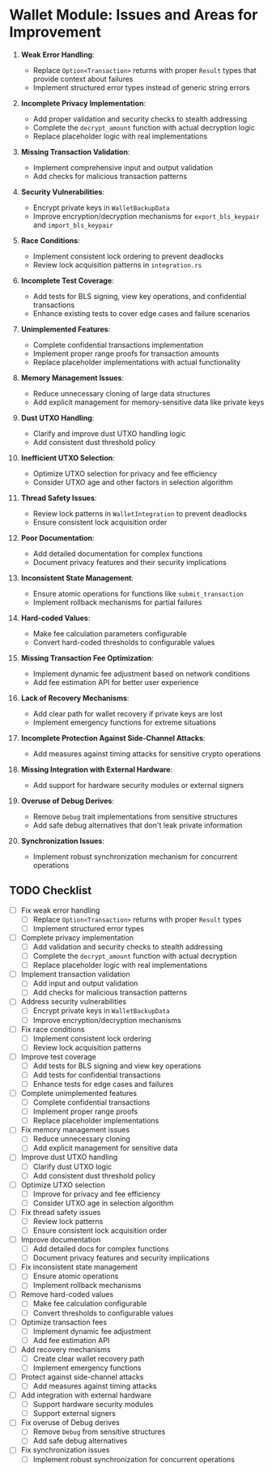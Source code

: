 # Wallet Module: Issues and Areas for Improvement

1. **Weak Error Handling**:
   - Replace `Option<Transaction>` returns with proper `Result` types that provide context about failures
   - Implement structured error types instead of generic string errors

2. **Incomplete Privacy Implementation**:
   - Add proper validation and security checks to stealth addressing
   - Complete the `decrypt_amount` function with actual decryption logic
   - Replace placeholder logic with real implementations

3. **Missing Transaction Validation**:
   - Implement comprehensive input and output validation
   - Add checks for malicious transaction patterns

4. **Security Vulnerabilities**:
   - Encrypt private keys in `WalletBackupData`
   - Improve encryption/decryption mechanisms for `export_bls_keypair` and `import_bls_keypair`

5. **Race Conditions**:
   - Implement consistent lock ordering to prevent deadlocks
   - Review lock acquisition patterns in `integration.rs`

6. **Incomplete Test Coverage**:
   - Add tests for BLS signing, view key operations, and confidential transactions
   - Enhance existing tests to cover edge cases and failure scenarios

7. **Unimplemented Features**:
   - Complete confidential transactions implementation
   - Implement proper range proofs for transaction amounts
   - Replace placeholder implementations with actual functionality

8. **Memory Management Issues**:
   - Reduce unnecessary cloning of large data structures
   - Add explicit management for memory-sensitive data like private keys

9. **Dust UTXO Handling**:
   - Clarify and improve dust UTXO handling logic
   - Add consistent dust threshold policy

10. **Inefficient UTXO Selection**:
    - Optimize UTXO selection for privacy and fee efficiency
    - Consider UTXO age and other factors in selection algorithm

11. **Thread Safety Issues**:
    - Review lock patterns in `WalletIntegration` to prevent deadlocks
    - Ensure consistent lock acquisition order

12. **Poor Documentation**:
    - Add detailed documentation for complex functions
    - Document privacy features and their security implications

13. **Inconsistent State Management**:
    - Ensure atomic operations for functions like `submit_transaction`
    - Implement rollback mechanisms for partial failures

14. **Hard-coded Values**:
    - Make fee calculation parameters configurable
    - Convert hard-coded thresholds to configurable values

15. **Missing Transaction Fee Optimization**:
    - Implement dynamic fee adjustment based on network conditions
    - Add fee estimation API for better user experience

16. **Lack of Recovery Mechanisms**:
    - Add clear path for wallet recovery if private keys are lost
    - Implement emergency functions for extreme situations

17. **Incomplete Protection Against Side-Channel Attacks**:
    - Add measures against timing attacks for sensitive crypto operations

18. **Missing Integration with External Hardware**:
    - Add support for hardware security modules or external signers

19. **Overuse of Debug Derives**:
    - Remove `Debug` trait implementations from sensitive structures
    - Add safe debug alternatives that don't leak private information

20. **Synchronization Issues**:
    - Implement robust synchronization mechanism for concurrent operations

## TODO Checklist

- [ ] Fix weak error handling
  - [ ] Replace `Option<Transaction>` returns with proper `Result` types
  - [ ] Implement structured error types

- [ ] Complete privacy implementation
  - [ ] Add validation and security checks to stealth addressing
  - [ ] Complete the `decrypt_amount` function with actual decryption
  - [ ] Replace placeholder logic with real implementations

- [ ] Implement transaction validation
  - [ ] Add input and output validation
  - [ ] Add checks for malicious transaction patterns

- [ ] Address security vulnerabilities
  - [ ] Encrypt private keys in `WalletBackupData`
  - [ ] Improve encryption/decryption mechanisms

- [ ] Fix race conditions
  - [ ] Implement consistent lock ordering
  - [ ] Review lock acquisition patterns

- [ ] Improve test coverage
  - [ ] Add tests for BLS signing and view key operations
  - [ ] Add tests for confidential transactions
  - [ ] Enhance tests for edge cases and failures

- [ ] Complete unimplemented features
  - [ ] Complete confidential transactions
  - [ ] Implement proper range proofs
  - [ ] Replace placeholder implementations

- [ ] Fix memory management issues
  - [ ] Reduce unnecessary cloning
  - [ ] Add explicit management for sensitive data

- [ ] Improve dust UTXO handling
  - [ ] Clarify dust UTXO logic
  - [ ] Add consistent dust threshold policy

- [ ] Optimize UTXO selection
  - [ ] Improve for privacy and fee efficiency
  - [ ] Consider UTXO age in selection algorithm

- [ ] Fix thread safety issues
  - [ ] Review lock patterns
  - [ ] Ensure consistent lock acquisition order

- [ ] Improve documentation
  - [ ] Add detailed docs for complex functions
  - [ ] Document privacy features and security implications

- [ ] Fix inconsistent state management
  - [ ] Ensure atomic operations
  - [ ] Implement rollback mechanisms

- [ ] Remove hard-coded values
  - [ ] Make fee calculation configurable
  - [ ] Convert thresholds to configurable values

- [ ] Optimize transaction fees
  - [ ] Implement dynamic fee adjustment
  - [ ] Add fee estimation API

- [ ] Add recovery mechanisms
  - [ ] Create clear wallet recovery path
  - [ ] Implement emergency functions

- [ ] Protect against side-channel attacks
  - [ ] Add measures against timing attacks

- [ ] Add integration with external hardware
  - [ ] Support hardware security modules
  - [ ] Support external signers

- [ ] Fix overuse of Debug derives
  - [ ] Remove `Debug` from sensitive structures
  - [ ] Add safe debug alternatives

- [ ] Fix synchronization issues
  - [ ] Implement robust synchronization for concurrent operations
